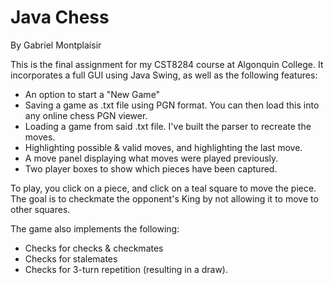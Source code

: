 # Java Chess
By Gabriel Montplaisir

This is the final assignment for my CST8284 course at Algonquin College. It incorporates a full GUI using Java Swing, as well as the following features:

- An option to start a "New Game"
- Saving a game as .txt file using PGN format. You can then load this into any online chess PGN viewer.
- Loading a game from said .txt file. I've built the parser to recreate the moves.
- Highlighting possible & valid moves, and highlighting the last move.
- A move panel displaying what moves were played previously.
- Two player boxes to show which pieces have been captured.

To play, you click on a piece, and click on a teal square to move the piece.
The goal is to checkmate the opponent's King by not allowing it to move to other squares.

The game also implements the following:

- Checks for checks & checkmates
- Checks for stalemates
- Checks for 3-turn repetition (resulting in a draw).
